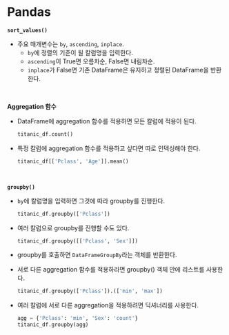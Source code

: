 # Pandas

**`sort_values()`**

- 주요 매개변수는 `by`, `ascending`, `inplace`.
  - `by`에 정렬의 기준이 될 칼럼명을 입력한다.
  - `ascending`이 True면 오름차순, False면 내림차순.
  - `inplace`가 False면 기존 DataFrame은 유지하고 정렬된 DataFrame을 반환한다.

<br>

**Aggregation 함수**

- DataFrame에 aggregation 함수를 적용하면 모든 칼럼에 적용이 된다.

  ~~~python
  titanic_df.count()
  ~~~

  

- 특정 칼럼에 aggregation 함수를 적용하고 싶다면 따로 인덱싱해야 한다.

  ~~~python
  titanic_df[['Pclass', 'Age']].mean()
  ~~~

<br>

**`groupby()`**

- `by`에 칼럼명을 입력하면 그것에 따라 groupby를 진행한다.

  ~~~python
  titanic_df.groupby(['Pclass'])
  ~~~

- 여러 칼럼으로 groupby를 진행할 수도 있다.

  ~~~python
  titanic_df.groupby([['Pclass', 'Sex']])
  ~~~

- groupby를 호출하면 `DataFrameGroupBy`라는 객체를 반환한다.

- 서로 다른 aggregation 함수를 적용하라면 groupby() 객체 안에 리스트를 사용한다.

  ~~~python
  titanic_df.groupby(['Pclass']).(['min', 'max'])
  ~~~

  

- 여러 칼럼에 서로 다른 aggregation을 적용하려면 딕셔너리를 사용한다.

  ~~~python
  agg = {'Pclass': 'min', 'Sex': 'count'}
  titanic_df.groupby(agg)
  ~~~

  

